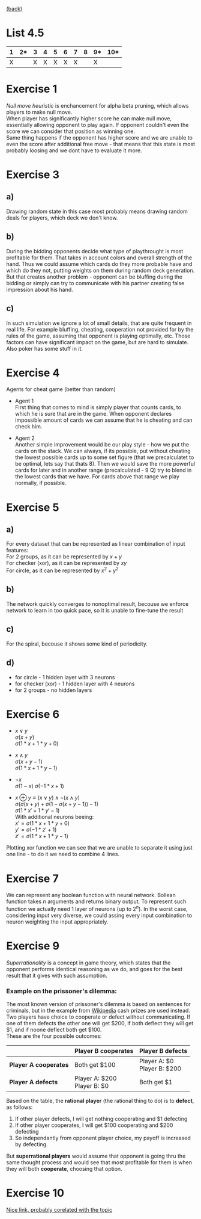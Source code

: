 [(back)](../)
# List 4.5
| 1 | 2*| 3 | 4 | 5 | 6 | 7 | 8 | 9*|10*|
|---|---|---|---|---|---|---|---|---|---|
| X |   | X | X | X | X | X |   | X |   |


# Exercise 1
_Null move heuristic_ is enchancement for alpha beta pruning, which allows players to make null move.  
When player has significantly higher score he can make null move, essentially allowing opponent to play again. If opponent couldn't even the score we can consider that position as winning one.  
Same thing happens if the opponent has higher score and we are unable to even the score after additional free move - that means that this state is most probably loosing and we dont have to evaluate it more.  

# Exercise 3
## a)
Drawing random state in this case most probably means drawing random deals for players, which deck we don't know.

## b)
During the bidding opponents decide what type of playthrought is most profitable for them. That takes in account colors and overall strength of the hand. Thus we could assume which cards do they more probable have and which do they not, putting weights on them during random deck generation.  
But that creates another problem - opponent can be bluffing during the bidding or simply can try to communicate with his partner creating false impression about his hand.

## c)
In such simulation we ignore a lot of small details, that are quite frequent in real life. For example bluffing, cheating, cooperation not provided for by the rules of the game, assuming that opponent is playing optimally, etc. Those factors can have significant impact on the game, but are hard to simulate.  
Also poker has some stuff in it. 

# Exercise 4
Agents for cheat game (better than random)  
* Agent 1  
First thing that comes to mind is simply player that counts cards, to which he is sure that are in the game. When opponent declares impossible amount of cards we can assume that he is cheating and can check him.

* Agent 2  
Another simple improvement would be our play style - how we put the cards on the stack. We can always, if its possible, put without cheating the lowest possible cards up to some set figure (that we precalculatet to be optimal, lets say that thats 8). Then we would save the more powerful cards for later and in another range (precalculated - 9 Q) try to blend in the lowest cards that we have. For cards above that range we play normally, if possible.

# Exercise 5
## a)
For every dataset that can be represented as linear combination of input features:  
For 2 groups, as it can be represented by $x+y$  
For checker (xor), as it can be represented by $xy$  
For circle, as it can be represented by $x^2 + y^2$  

## b)
The network quickly converges to nonoptimal result, becouse we enforce network to learn in too quick pace, so it is unable to fine-tune the result

## c)
For the spiral, becouse it shows some kind of periodicity.   

## d)
* for circle - 1 hidden layer with 3 neurons
* for checker (xor) - 1 hidden layer with 4 neurons
* for 2 groups - no hidden layers

# Exercise 6
* $x \lor y$  
$\sigma (x + y)$  
$\sigma (1*x + 1*y + 0)$  


* $x \land y$  
$\sigma (x + y - 1)$  
$\sigma (1*x + 1*y - 1)$  

* $\lnot x$  
$\sigma (1-x)$
$\sigma (-1*x + 1)$  

* $x \oplus y \equiv (x \lor y) \land \lnot (x \land y)$  
$\sigma (\sigma (x + y) + \sigma (1-\sigma (x + y - 1)) - 1)$  
$\sigma (1*x' + 1*y' - 1)$  
With additional neurons beeing:  
$x' = \sigma (1*x + 1*y + 0)$  
$y' = \sigma (-1*z' + 1)$  
$z' = \sigma (1*x + 1*y - 1)$  

Plotting xor function we can see that we are unable to separate it using just one line - to do it we need to combine 4 lines.  

# Exercise 7
We can represent any boolean function with neural network. Bollean function takes _n_ arguments and returns binary output. To represent such function we actually need 1 layer of neurons (up to $2^n$). In the worst case, considering input very diverse, we could assing every input combination to neuron weighting the input appropriately.

# Exercise 9
_Superrationality_ is a concept in game theory, which states that the opponent performs identical reasoning as we do, and goes for the best result that it gives with such assumption.
  
### Example on the prissoner's dilemma:
The most known version of prissoner's dilemma is based on sentences for criminals, but in the example from [Wikipedia](https://en.wikipedia.org/wiki/Superrationality) cash prizes are used instead.  
Two players have choice to cooperate or defect without communicating. If one of them defects the other one will get $200, if both deflect they will get $1, and if noone deflect both get $100.  
These are the four possible outcomes:  

|                       | Player B cooperates                | Player B defects                   |
|-----------------------|------------------------------------|------------------------------------|
|**Player A cooperates**| Both get $100	                     | Player A: $0 <br /> Player B: $200 |
|**Player A defects**   | Player A: $200 <br /> Player B: $0 | Both get $1                        |

Based on the table, the **rational player** (the rational thing to do) is to **defect**, as follows:  
1. If other player defects, I will get nothing cooperating and $1 defecting
2. If other player cooperates, I will get $100 cooperating and $200 defecting
3. So independantly from opponent player choice, my payoff is increased by defecting.

But **superrational players** would assume that opponent is going thru the same thought process and would see that most profitable for them is when they will both **cooperate**, choosing that option.  

# Exercise 10
[Nice link, probably corelated with the topic](https://ncase.me/trust/)
